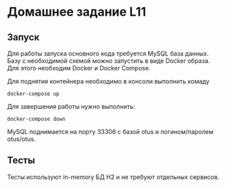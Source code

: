 # Домашнее задание L11
## Запуск
Для работы запуска основного кода требуется MySQL база данных. 
Базу с необходимой схемой можно запустить в виде Docker образа. 
Для этого необходим Docker и Docker Compose. 

Для поднятия контейнера необходимо в консоли выполнить комаду

`docker-compose up`

Для завершения работы нужно выполнить:
 
 `docker-compose down`
 
MySQL поднимается на порту 33306 с базой otus и логином/паролем otus/otus.

## Тесты
Тесты используют in-memory БД H2 и не требуют отдельных сервисов.
